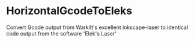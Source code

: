 # HorizontalGcodeToEleks
Convert Gcode output from Warkilt's excellent inkscape-laser to identical code output from the software 'Elek's Laser'
